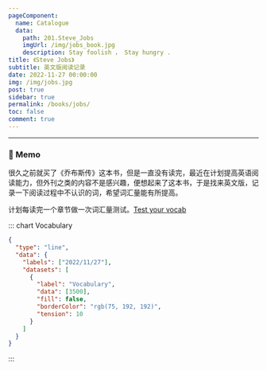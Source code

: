 ```yaml
---
pageComponent: 
  name: Catalogue
  data: 
    path: 201.Steve_Jobs
    imgUrl: /img/jobs_book.jpg
    description: Stay foolish ， Stay hungry . 
title: 《Steve Jobs》
subtitle: 英文版阅读记录
date: 2022-11-27 00:00:00
img: /img/jobs.jpg
post: true
sidebar: true
permalink: /books/jobs/
toc: false
comment: true
---
```


<hr>

### 📑 Memo

很久之前就买了《乔布斯传》这本书，但是一直没有读完，最近在计划提高英语阅读能力，但外刊之类的内容不是感兴趣，便想起来了这本书，于是找来英文版，记录一下阅读过程中不认识的词，希望词汇量能有所提高。

计划每读完一个章节做一次词汇量测试。[Test your vocab](https://preply.com/en/learn/english/test-your-vocab)

::: chart Vocabulary

```json
{
  "type": "line",
  "data": {
    "labels": ["2022/11/27"],
    "datasets": [
      {
        "label": "Vocabulary",
        "data": [3500],
        "fill": false,
        "borderColor": "rgb(75, 192, 192)",
        "tension": 10
      }
    ]
  }
}
```

:::